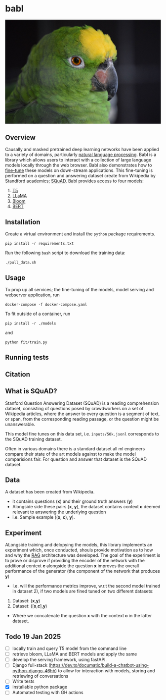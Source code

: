 # babl

![alt text](img/parrot.jpg "conversational")


## Overview 
Causally and masked pretrained deep learning networks have been applied to a variety of domains, particularly [natural language processing](https://en.wikipedia.org/wiki/Natural_language_processing). Babl is a library which allows users to interact with a collection of large language models locally through the web browser. Babl also demonstrates how to [fine-tune](https://en.wikipedia.org/wiki/Fine-tuning_(deep_learning)) these models on down-stream applications. This fine-tuning is performed on a question and answering dataset create from Wikipedia by Standford academics; [SQuAD](https://arxiv.org/abs/1606.05250). Babl provides access to four models:
1) [T5](https://en.wikipedia.org/wiki/T5_(language_model))
2) [LLaMA](https://en.wikipedia.org/wiki/Llama_language_model)
3) [Bloom](https://en.wikipedia.org/wiki/BLOOM_(language_model))
4) [BERT](https://en.wikipedia.org/wiki/BERT_(language_model))


## Installation 

Create a virtual environment and install the `python` package requirements. 
```
pip install -r requirements.txt
```
Run the following `bash` script to download the training data: 
```
./pull_data.sh
```

## Usage
To prop up all services; the fine-tuning of the models, model serving and webserver application, run

```
docker-compose -f docker-compose.yaml
```

To fit outside of a container, run 

```
pip install -r ./models 
```
and 
```
python fit/train.py
```


## Running tests


## Citation 



## What is SQuAD?
Stanford Question Answering Dataset (SQuAD) is a reading comprehension dataset, consisting of questions posed by crowdworkers on a set of Wikipedia articles, where the answer to every question is a segment of text, or span, from the corresponding reading passage, or the question might be unanswerable.

This model fine tunes on this data set, i.e. `inputs/50k.jsonl` corresponds to the SQuAD training dataset. 

Often in various domains there is a standard dataset all ml engineers compare their state of the art models against to make the model comparisions fair. For question and answer that dataset is the SQuAD dataset. 


## Data 
A dataset has been created from Wikipedia. 
- it contains questions (**x**) and their ground truth answers (**y**)
- Alongside side these pairs (**x**, **y**), the dataset contains context **c** deemed relevant to answering the underlying question 
- i.e. Sample example ((**x**, **c**), **y**). 

## Experiment

ALongside training and delopying the models, this library implements an experiment which, once conducted, shouls provide motivation as to how and why the [RAG](https://en.wikipedia.org/wiki/Retrieval-augmented_generation) architecture was developed.  The goal of the experiment is to prove or disprove if providing the encoder of the network with the additional context **c** alongside the question **x** improves the overall performance of the generator (the component of the network that produces **y**)

- I.e. will the performance metrics improve, w.r.t the second model trained in dataset 2), if two models are fined tuned on two different datasets:
1) Dataset: (**x**,**y**)
2) Dataset: ([**x**,**c**],**y**)
- Where we concatenate the question **x** with the context **c** in the latter dataset. 

## Todo 19 Jan 2025
- [ ] locally train and query T5 model from the command line 
- [ ] retrieve bloom, LLaMA and BERT models and apply the same
- [ ] develop the serving framework, using fastAPI.  
- [ ] Django full-stack (https://dev.to/documatic/build-a-chatbot-using-python-django-46hb) to allow for interaction with models, storing and retriewing of conversations
- [ ] Write tests 
- [x] installable python package
- [ ] Automated testing with GH actions 